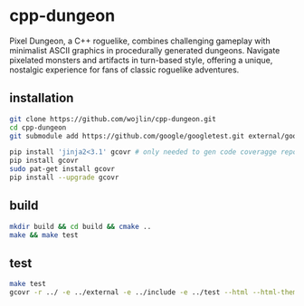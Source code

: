 # cpp-dungeon
Pixel Dungeon, a C++ roguelike, combines challenging gameplay with minimalist ASCII graphics in procedurally generated dungeons. Navigate pixelated monsters and artifacts in turn-based style, offering a unique, nostalgic experience for fans of classic roguelike adventures.


## installation

```bash
git clone https://github.com/wojlin/cpp-dungeon.git
cd cpp-dungeon
git submodule add https://github.com/google/googletest.git external/googletest

pip install 'jinja2<3.1' gcovr # only needed to gen code coveragge report. you can skip this step
pip install gcovr
sudo pat-get install gcovr
pip install --upgrade gcovr
```

## build

```bash
mkdir build && cd build && cmake ..
make && make test
```

## test
```bash
make test
gcovr -r ../ -e ../external -e ../include -e ../test --html --html-theme github.dark-green --html-details -o dungeon.html
```